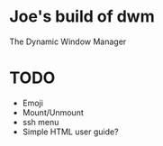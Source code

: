 # Joe's build of dwm

The Dynamic Window Manager

# TODO

- Emoji
- Mount/Unmount
- ssh menu
- Simple HTML user guide?
